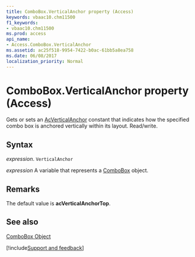 ```yaml
---
title: ComboBox.VerticalAnchor property (Access)
keywords: vbaac10.chm11500
f1_keywords:
- vbaac10.chm11500
ms.prod: access
api_name:
- Access.ComboBox.VerticalAnchor
ms.assetid: ac25f518-9954-7422-b0ac-61bb5a8ea758
ms.date: 06/08/2017
localization_priority: Normal
---
```



# ComboBox.VerticalAnchor property (Access)

Gets or sets an [AcVerticalAnchor](Access.AcVerticalAnchor.md) constant that indicates how the specified combo box is anchored vertically within its layout. Read/write.


## Syntax

_expression_. `VerticalAnchor`

_expression_ A variable that represents a [ComboBox](Access.ComboBox.md) object.


## Remarks

The default value is  **acVerticalAnchorTop**.


## See also


[ComboBox Object](Access.ComboBox.md)

[!include[Support and feedback](~/includes/feedback-boilerplate.md)]